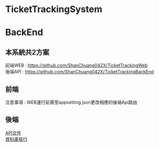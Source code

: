 # TicketTrackingSystem
# BackEnd

## 本系統共2方案  
前端WEB : https://github.com/ShanChuang042X/TicketTrackingWeb  
後端API : https://github.com/ShanChuang042X/TicketTrackingBackEnd  

## 前端  
注意事項 : WEB運行前需至appsetting.json更改相應的後端Api路由

## 後端  
[API文件](https://github.com/ShanChuang042X/TicketTrackingBackEnd/blob/master/Doc/swagger.json)  
[資料庫發行](https://github.com/ShanChuang042X/TicketTrackingBackEnd/blob/master/Doc/TicketTrackingSystem.dacpac)
